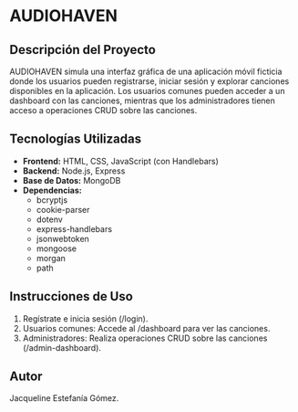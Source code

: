 # AUDIOHAVEN

## Descripción del Proyecto
AUDIOHAVEN simula una interfaz gráfica de una aplicación móvil ficticia donde los usuarios pueden registrarse, iniciar sesión y explorar canciones disponibles en la aplicación. Los usuarios comunes pueden acceder a un dashboard con las canciones, mientras que los administradores tienen acceso a operaciones CRUD sobre las canciones.

## Tecnologías Utilizadas
- **Frontend:** HTML, CSS, JavaScript (con Handlebars)
- **Backend:** Node.js, Express
- **Base de Datos:** MongoDB
- **Dependencias:**
  - bcryptjs
  - cookie-parser
  - dotenv
  - express-handlebars
  - jsonwebtoken
  - mongoose
  - morgan
  - path

## Instrucciones de Uso
1. Regístrate e inicia sesión (/login).
2. Usuarios comunes: Accede al /dashboard para ver las canciones.
3. Administradores: Realiza operaciones CRUD sobre las canciones (/admin-dashboard).


## Autor
Jacqueline Estefanía Gómez.
 

